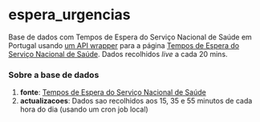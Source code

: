# espera_urgencias

Base de dados com Tempos de Espera do Serviço Nacional de Saúde em Portugal usando [um API wrapper](https://github.com/josemreis/esperaR) para a página [Tempos de Espera do Serviço Nacional de Saúde](http://tempos.min-saude.pt/#/instituicoes). Dados recolhidos *live* a cada 20 mins.

### Sobre a base de dados

1. **fonte**: [Tempos de Espera do Serviço Nacional de Saúde](http://tempos.min-saude.pt/#/instituicoes)
2. **actualizacoes**: Dados sao recolhidos aos 15, 35 e 55 minutos de cada hora do dia (usando um cron job local)

